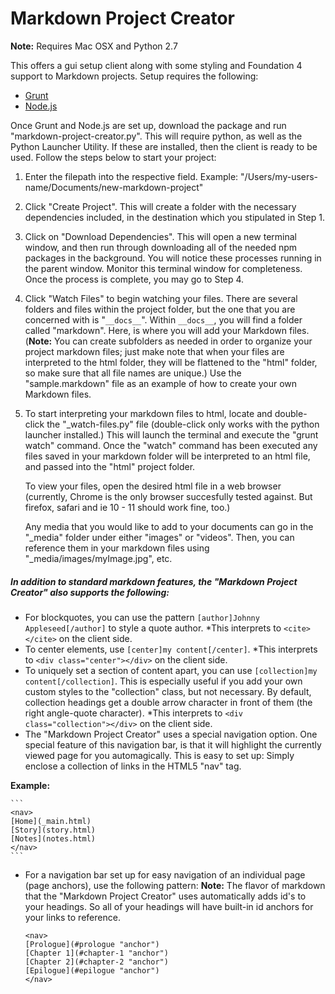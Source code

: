 Markdown Project Creator
========================

**Note:** Requires Mac OSX and Python 2.7

This offers a gui setup client along with some styling and Foundation 4 support to Markdown projects.  Setup requires the following:

- [Grunt](http://gruntjs.com/getting-started)
- [Node.js](http://nodejs.org/)

Once Grunt and Node.js are set up, download the package and run "markdown-project-creator.py".  This will require python, as well as the Python Launcher Utility.  If these are installed, then the client is ready to be used.  Follow the steps below to start your project:

1. Enter the filepath into the respective field.  Example: "/Users/my-users-name/Documents/new-markdown-project"
2. Click "Create Project".  This will create a folder with the necessary dependencies included, in the destination which you stipulated in Step 1.
3. Click on "Download Dependencies".  This will open a new terminal window, and then run through downloading all of the needed npm packages in the background.  You will notice these processes running in the parent window.  Monitor this terminal window for completeness.  Once the process is complete, you may go to Step 4.
4. Click "Watch Files" to begin watching your files.  There are several folders and files within the project folder, but the one that you are concerned with is "`__docs__`".  Within `__docs__`, you will find a folder called "markdown".  Here, is where you will add your Markdown files. (**Note:** You can create subfolders as needed in order to organize your project markdown files; just make note that when your files are interpreted to the html folder, they will be flattened to the "html" folder, so make sure that all file names are unique.) Use the "sample.markdown" file as an example of how to create your own Markdown files.

5. To start interpreting your markdown files to html, locate and double-click the "_watch-files.py" file (double-click only works with the python launcher installed.)  This will launch the terminal and execute the "grunt watch" command.  Once the "watch" command has been executed any files saved in your markdown folder will be interpreted to an html file, and passed into the "html" project folder.

	To view your files, open the desired html file in a web browser (currently, Chrome is the only browser succesfully tested against.  But firefox, safari and ie 10 - 11 should work fine, too.)

	Any media that you would like to add to your documents can go in the "_media" folder under either "images" or "videos".  Then, you can reference them in your markdown files using "_media/images/myImage.jpg", etc.

<!-- While "Watch Files" is running, anything you save will create/edit the equivalent html file.  When you are finished, you can open the html file in a web browser and review the results.  Any images or videos that you would like to add locally can go in the "media" folder. -->

##### In addition to standard markdown features, the "Markdown Project Creator" also supports the following:

- For blockquotes, you can use the pattern `[author]Johnny Appleseed[/author]` to style a quote author.  *This interprets to `<cite></cite>` on the client side.
- To center elements, use `[center]my content[/center]`. *This interprets to `<div class="center"></div>` on the client side.
- To uniquely set a section of content apart, you can use `[collection]my content[/collection]`.  This is especially useful if you add your own custom styles to the "collection" class, but not necessary. By default, collection headings get a double arrow character in front of them (the right angle-quote character). *This interprets to `<div class="collection"></div>` on the client side.
- The "Markdown Project Creator" uses a special navigation option.  One special feature of this navigation bar, is that it will highlight the currently viewed page for you automagically.  This is easy to set up: Simply enclose a collection of links in the HTML5 "nav" tag.

**Example:**

	```
	<nav>
	[Home](_main.html)
	[Story](story.html)
	[Notes](notes.html)
	</nav>
	```

- For a navigation bar set up for easy navigation of an individual page (page anchors), use the following pattern:
**Note:** The flavor of markdown that the "Markdown Project Creator" uses automatically adds id's to your headings.  So all of your headings will have built-in id anchors for your links to reference.

	```
	<nav>
	[Prologue](#prologue "anchor")
	[Chapter 1](#chapter-1 "anchor")
	[Chapter 2](#chapter-2 "anchor")
	[Epilogue](#epilogue "anchor")
	</nav>
	```
